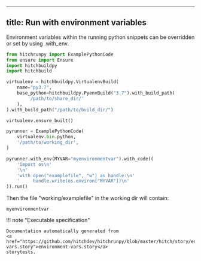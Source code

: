 
---
title: Run with environment variables
---



Environment variables within the running python
snippets can be overridden or set by using .with_env.





```python
from hitchrunpy import ExamplePythonCode
from ensure import Ensure
import hitchbuildpy
import hitchbuild

virtualenv = hitchbuildpy.VirtualenvBuild(
    name="py3.7",
    base_python=hitchbuildpy.PyenvBuild("3.7").with_build_path(
        '/path/to/share_dir/'
    ),
).with_build_path("/path/to/build_dir/")

virtualenv.ensure_built()

pyrunner = ExamplePythonCode(
    virtualenv.bin.python,
    '/path/to/working_dir',
)

```






```python
pyrunner.with_env(MYVAR="myenvironmentvar").with_code((
    'import os\n'
    '\n'
    'with open("examplefile", "w") as handle:\n'
    '     handle.write(os.environ["MYVAR"])\n'
)).run()

```






Then the file "working/examplefile" in the working dir will contain:

```
myenvironmentvar
```








!!! note "Executable specification"

    Documentation automatically generated from 
    <a href="https://github.com/hitchdev/hitchrunpy/blob/master/hitch/story/environment-vars.story">environment-vars.story</a>
    storytests.

